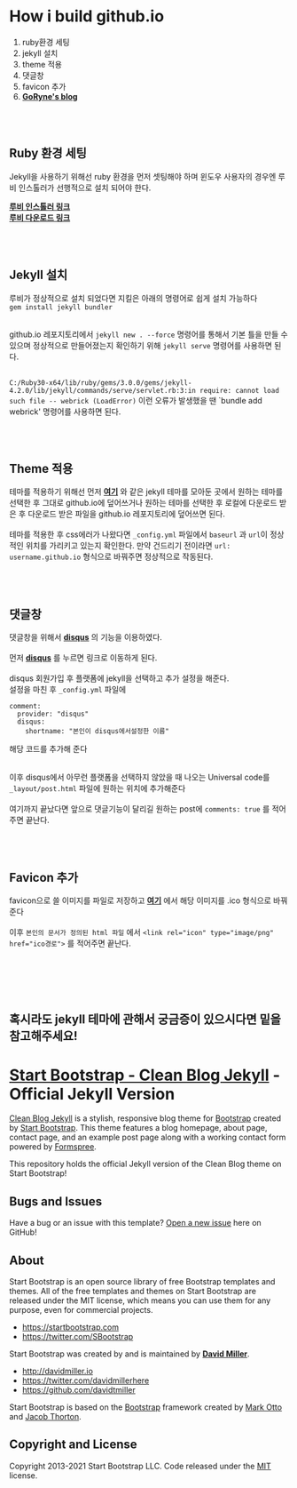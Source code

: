 # How i build github.io
1. ruby환경 세팅
2. jekyll 설치
3. theme 적용
4. 댓글창
5. favicon 추가
6. **[GoRyne's blog](https://goryne.github.io/)**

</br></br>
## Ruby 환경 세팅
Jekyll을 사용하기 위해선 ruby 환경을 먼저 셋팅해야 하며 윈도우 사용자의 경우엔 루비 인스톨러가 선행적으로 설치 되어야 한다.

**[루비 인스톨러 링크](https://rubyinstaller.org/downloads/)** </br>
**[루비 다운로드 링크](https://www.ruby-lang.org/ko/downloads/)**

</br></br>
## Jekyll 설치
루비가 정상적으로 설치 되었다면 지킬은 아래의 명령어로 쉽게 설치 가능하다</br>
`gem install jekyll bundler`</br></br>

github.io 레포지토리에서 `jekyll new . --force` 명령어를 통해서 기본 틀을 만들 수 있으며 정상적으로 만들어졌는지 확인하기 위해 `jekyll serve` 명령어를
사용하면 된다. </br></br>

`C:/Ruby30-x64/lib/ruby/gems/3.0.0/gems/jekyll-4.2.0/lib/jekyll/commands/serve/servlet.rb:3:in require: cannot load such file -- webrick (LoadError)`
이런 오류가 발생했을 땐  `bundle add webrick' 명령어를 사용하면 된다.

</br></br>
## Theme 적용
테마를 적용하기 위해선 먼저 **[여기](https://jekyll-themes.com/free/)** 와 같은 jekyll 테마를 모아둔 곳에서 원하는 테마를 선택한 후 그대로 github.io에 덮어쓰거나
원하는 테마를 선택한 후 로컬에 다운로드 받은 후 다운로드 받은 파일을 github.io 레포지토리에 덮어쓰면 된다.</br></br>
테마를 적용한 후 css에러가 나왔다면 `_config.yml` 파일에서  `baseurl` 과 `url`이 정상적인 위치를 가리키고 있는지 확인한다.
만약 건드리기 전이라면 `url: username.github.io` 형식으로 바꿔주면 정상적으로 작동된다.

</br></br>
## 댓글창 
댓글창을 위해서 **[disqus](https://disqus.com)** 의 기능을 이용하였다. 
</br>
</br>
먼저 **[disqus](https://disqus.com)** 를 누르면 링크로 이동하게 된다.
</br>
</br>
disqus 회원가입 후 플랫폼에 jekyll을 선택하고 추가 설정을 해준다.
</br>
설정을 마친 후 `_config.yml` 파일에 
</br>
```
comment:
  provider: "disqus"
  disqus:
    shortname: "본인이 disqus에서설정한 이름"
```
해당 코드를 추가해 준다</br></br>

이후 disqus에서 아무런 플랫폼을 선택하지 않았을 때 나오는 Universal code를 `_layout/post.html` 파일에 원하는 위치에 추가해준다
</br></br>
여기까지 끝났다면 앞으로 댓글기능이 달리길 원하는 post에 `comments: true` 를 적어주면 끝난다.


</br></br>
## Favicon 추가
favicon으로 쓸 이미지를 파일로 저장하고 **[여기](https://www.favicon-generator.org/)** 에서 해당 이미지를 .ico 형식으로 바꿔준다
</br></br>
이후 `본인의 문서가 정의된 html 파일` 에서 `<link rel="icon" type="image/png" href="ico경로">` 를 적어주면 끝난다. 




</br></br></br></br>
## 혹시라도 jekyll 테마에 관해서 궁금증이 있으시다면 밑을 참고해주세요!

# [Start Bootstrap - Clean Blog Jekyll](https://startbootstrap.com/themes/clean-blog-jekyll/) - Official Jekyll Version

[Clean Blog Jekyll](https://startbootstrap.com/themes/clean-blog-jekyll/) is a stylish, responsive blog theme for [Bootstrap](https://getbootstrap.com/) created by [Start Bootstrap](https://startbootstrap.com/). This theme features a blog homepage, about page, contact page, and an example post page along with a working contact form powered by [Formspree](https://formspree.io/).

This repository holds the official Jekyll version of the Clean Blog theme on Start Bootstrap!


## Bugs and Issues

Have a bug or an issue with this template? [Open a new issue](https://github.com/StartBootstrap/startbootstrap-clean-blog-jekyll/issues) here on GitHub!

## About

Start Bootstrap is an open source library of free Bootstrap templates and themes. All of the free templates and themes on Start Bootstrap are released under the MIT license, which means you can use them for any purpose, even for commercial projects.

* <https://startbootstrap.com>
* <https://twitter.com/SBootstrap>

Start Bootstrap was created by and is maintained by **[David Miller](http://davidmiller.io/)**.

* <http://davidmiller.io>
* <https://twitter.com/davidmillerhere>
* <https://github.com/davidtmiller>

Start Bootstrap is based on the [Bootstrap](https://getbootstrap.com/) framework created by [Mark Otto](https://twitter.com/mdo) and [Jacob Thorton](https://twitter.com/fat).

## Copyright and License

Copyright 2013-2021 Start Bootstrap LLC. Code released under the [MIT](https://github.com/StartBootstrap/startbootstrap-clean-blog-jekyll/blob/master/LICENSE) license.
